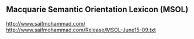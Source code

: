 Macquarie Semantic Orientation Lexicon (MSOL)
---------------------------------------------
http://www.saifmohammad.com/
http://www.saifmohammad.com/Release/MSOL-June15-09.txt